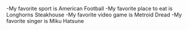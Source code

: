 -My favorite sport is American Football
-My favorite place to eat is Longhorns Steakhouse
-My favorite video game is Metroid Dread
-My favorite singer is Miku Hatsune
